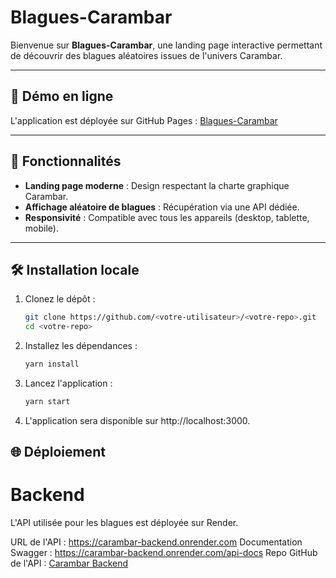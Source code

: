 # Blagues-Carambar

Bienvenue sur **Blagues-Carambar**, une landing page interactive permettant de découvrir des blagues aléatoires issues de l'univers Carambar.

---

## 🚀 Démo en ligne

L'application est déployée sur GitHub Pages : [Blagues-Carambar](https://Heymow.github.io/blagues-carambar)

---

## 📖 Fonctionnalités

- **Landing page moderne** : Design respectant la charte graphique Carambar.
- **Affichage aléatoire de blagues** : Récupération via une API dédiée.
- **Responsivité** : Compatible avec tous les appareils (desktop, tablette, mobile).

---

## 🛠️ Installation locale

1. Clonez le dépôt :
   ```bash
   git clone https://github.com/<votre-utilisateur>/<votre-repo>.git
   cd <votre-repo>

2. Installez les dépendances :

    ```bash
    yarn install

3. Lancez l'application :

    ```bash
    yarn start

4. L'application sera disponible sur http://localhost:3000.


## 🌐 Déploiement

# Backend
L'API utilisée pour les blagues est déployée sur Render.

URL de l'API : https://carambar-backend.onrender.com
Documentation Swagger : https://carambar-backend.onrender.com/api-docs
Repo GitHub de l'API : [Carambar Backend](https://github.com/Heymow/carambar-backend)